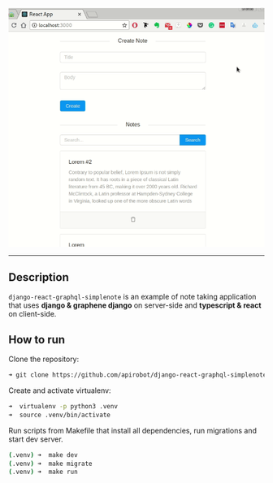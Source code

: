 <a href="https://github.com/apirobot/django-react-graphql-simplenote">
    <p align="center">
      <img src="https://raw.githubusercontent.com/apirobot/django-react-graphql-simplenote/master/other/preview.gif" alt="django-react-graphql-simplenote">
    </p>
</a>

---

## Description

`django-react-graphql-simplenote` is an example of note taking application that uses **django & graphene django** on server-side and **typescript & react** on client-side.


## How to run

Clone the repository:

```zsh
➜ git clone https://github.com/apirobot/django-react-graphql-simplenote
```

Create and activate virtualenv:

```zsh
➜  virtualenv -p python3 .venv
➜  source .venv/bin/activate
```

Run scripts from Makefile that install all dependencies, run migrations and start dev server.

```zsh
(.venv) ➜  make dev
(.venv) ➜  make migrate
(.venv) ➜  make run
```
